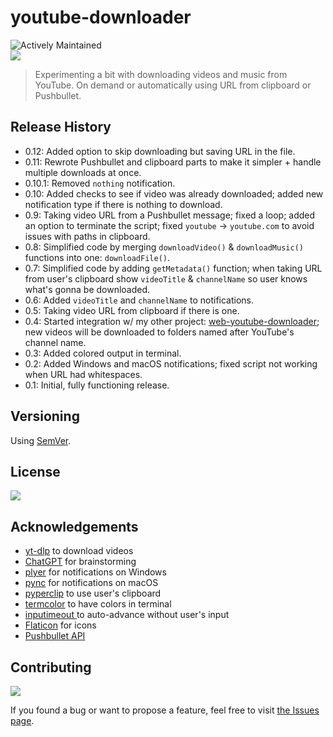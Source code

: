 # youtube-downloader

![Actively Maintained](https://img.shields.io/badge/Maintenance%20Level-Actively%20Maintained-green.svg)
<br>
![](https://img.shields.io/badge/platform-Windows-blue)

<!-- >Experimenting a bit with downloading videos and music from YouTube. -->
>Experimenting a bit with downloading videos and music from YouTube. On demand or automatically using URL from clipboard or Pushbullet.

<!-- ## Screenshots -->

<!-- ### Windows -->

<!-- ![1]() -->

<!-- ### macOS -->
<!-- ![1]() -->
<!-- ![2]() -->

<!-- ## How to use

1.
2.
3. -->

## Release History

- 0.12: Added option to skip downloading but saving URL in the file.
- 0.11: Rewrote Pushbullet and clipboard parts to make it simpler + handle multiple downloads at once.
- 0.10.1: Removed `nothing` notification.
- 0.10: Added checks to see if video was already downloaded; added new notification type if there is nothing to download.
- 0.9: Taking video URL from a Pushbullet message; fixed a loop; added an option to terminate the script; fixed `youtube` -> `youtube.com` to avoid issues with paths in clipboard.
- 0.8: Simplified code by merging `downloadVideo()` & `downloadMusic()` functions into one: `downloadFile()`.
- 0.7: Simplified code by adding `getMetadata()` function; when taking URL from user's clipboard show `videoTitle` & `channelName` so user knows what's gonna be downloaded.
- 0.6: Added `videoTitle` and `channelName` to notifications.
- 0.5: Taking video URL from clipboard if there is one.
- 0.4: Started integration w/ my other project: [web-youtube-downloader](https://github.com/vardecab/web-youtube-downloader); new videos will be downloaded to folders named after YouTube's channel name.
- 0.3: Added colored output in terminal.
- 0.2: Added Windows and macOS notifications; fixed script not working when URL had whitespaces.
- 0.1: Initial, fully functioning release.

<!-- <details> -->

<!-- <summary>
Click to see all updates < 1.0.0
</summary> -->

<!-- - 0.2: 
- 0.1: Initial release.
</details> -->

<!-- <br> -->

## Versioning

Using [SemVer](http://semver.org/).

## License

![](https://img.shields.io/github/license/vardecab/youtube-downloader)

## Acknowledgements

- [yt-dlp](https://pypi.org/project/yt-dlp/) to download videos
- [ChatGPT](https://chat.openai.com/chat) for brainstorming
- [plyer](https://pypi.org/project/plyer/) for notifications on Windows
- [pync](https://github.com/SeTeM/pync) for notifications on macOS
- [pyperclip](https://pypi.org/project/pyperclip/) to use user's clipboard
- [termcolor](https://pypi.org/project/termcolor/) to have colors in terminal
- [inputimeout ](https://pypi.org/project/inputimeout/) to auto-advance without user's input
- [Flaticon](https://www.flaticon.com) for icons
- [Pushbullet API](https://www.pushbullet.com)

## Contributing

![](https://img.shields.io/github/issues/vardecab/youtube-downloader)

If you found a bug or want to propose a feature, feel free to visit [the Issues page](https://github.com/vardecab/youtube-downloader/issues).
